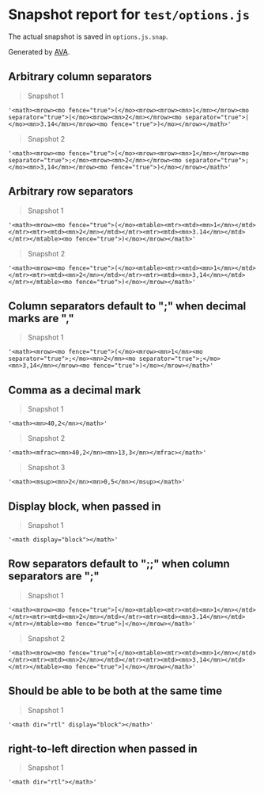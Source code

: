 # Snapshot report for `test/options.js`

The actual snapshot is saved in `options.js.snap`.

Generated by [AVA](https://ava.li).

## Arbitrary column separators

> Snapshot 1

    '<math><mrow><mo fence="true">(</mo><mrow><mrow><mn>1</mn></mrow><mo separator="true">|</mo><mrow><mn>2</mn></mrow><mo separator="true">|</mo><mn>3.14</mn></mrow><mo fence="true">)</mo></mrow></math>'

> Snapshot 2

    '<math><mrow><mo fence="true">(</mo><mrow><mrow><mn>1</mn></mrow><mo separator="true">;</mo><mrow><mn>2</mn></mrow><mo separator="true">;</mo><mn>3,14</mn></mrow><mo fence="true">)</mo></mrow></math>'

## Arbitrary row separators

> Snapshot 1

    '<math><mrow><mo fence="true">(</mo><mtable><mtr><mtd><mn>1</mn></mtd></mtr><mtr><mtd><mn>2</mn></mtd></mtr><mtr><mtd><mn>3.14</mn></mtd></mtr></mtable><mo fence="true">)</mo></mrow></math>'

> Snapshot 2

    '<math><mrow><mo fence="true">(</mo><mtable><mtr><mtd><mn>1</mn></mtd></mtr><mtr><mtd><mn>2</mn></mtd></mtr><mtr><mtd><mn>3,14</mn></mtd></mtr></mtable><mo fence="true">)</mo></mrow></math>'

## Column separators default to ";" when decimal marks are ","

> Snapshot 1

    '<math><mrow><mo fence="true">(</mo><mrow><mn>1</mn><mo separator="true">;</mo><mn>2</mn><mo separator="true">;</mo><mn>3,14</mn></mrow><mo fence="true">)</mo></mrow></math>'

## Comma as a decimal mark

> Snapshot 1

    '<math><mn>40,2</mn></math>'

> Snapshot 2

    '<math><mfrac><mn>40,2</mn><mn>13,3</mn></mfrac></math>'

> Snapshot 3

    '<math><msup><mn>2</mn><mn>0,5</mn></msup></math>'

## Display block, when passed in

> Snapshot 1

    '<math display="block"></math>'

## Row separators default to ";;" when column separators are ";"

> Snapshot 1

    '<math><mrow><mo fence="true">[</mo><mtable><mtr><mtd><mn>1</mn></mtd></mtr><mtr><mtd><mn>2</mn></mtd></mtr><mtr><mtd><mn>3.14</mn></mtd></mtr></mtable><mo fence="true">]</mo></mrow></math>'

> Snapshot 2

    '<math><mrow><mo fence="true">[</mo><mtable><mtr><mtd><mn>1</mn></mtd></mtr><mtr><mtd><mn>2</mn></mtd></mtr><mtr><mtd><mn>3,14</mn></mtd></mtr></mtable><mo fence="true">]</mo></mrow></math>'

## Should be able to be both at the same time

> Snapshot 1

    '<math dir="rtl" display="block"></math>'

## right-to-left direction when passed in

> Snapshot 1

    '<math dir="rtl"></math>'
